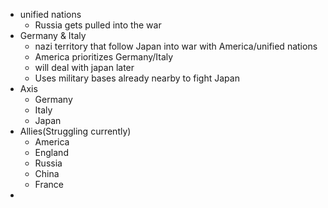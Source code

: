 - unified nations
	- Russia gets pulled into the war
- Germany & Italy
	- nazi territory that follow Japan into war with America/unified nations
	- America prioritizes Germany/Italy
	- will deal with japan later
	- Uses military bases already nearby to fight Japan
- Axis
	- Germany
	- Italy
	- Japan
- Allies(Struggling currently)
	- America
	- England
	- Russia
	- China
	- France
- 